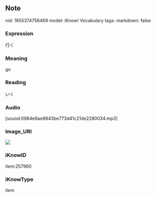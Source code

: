 ## Note
nid: 1655374758469
model: iKnow! Vocabulary
tags: 
markdown: false

### Expression
行く

### Meaning
go

### Reading
いく

### Audio
[sound:0984e6ae8843be773d41c21de2280034.mp3]

### Image_URI
<img src="77896c36f898c6246b3e500e51565f64.jpg">

### iKnowID
item:257960

### iKnowType
item
